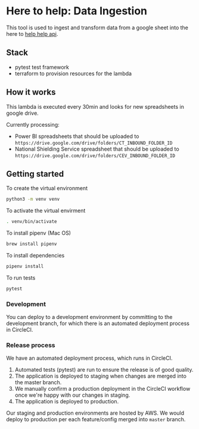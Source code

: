 # Here to help: Data Ingestion
This tool is used to ingest and transform data from a google sheet into the here to [help help api](https://github.com/LBHackney-IT/cv-19-res-support-v3).

## Stack
- pytest test framework
- terraform to provision resources for the lambda

## How it works
This lambda is executed every 30min and looks for new spreadsheets in google drive.

Currently processing:
- Power BI spreadsheets that should be uploaded to `https://drive.google.com/drive/folders/CT_INBOUND_FOLDER_ID`
- National Shielding Service spreadsheet that should be uploaded to `https://drive.google.com/drive/folders/CEV_INBOUND_FOLDER_ID`

## Getting started

To create the virtual environment 
```bash
python3 -m venv venv
```
To activate the virtual envirment
```bash
. venv/bin/activate
```
To install pipenv (Mac OS)
```bash
brew install pipenv 
```

To install dependencies
```bash
pipenv install
```
To run tests
```bash
pytest
```
### Development
You can deploy to a development environment by committing to the development branch, for which there is an automated 
deployment process in CircleCI.
### Release process
We have an automated deployment process, which runs in CircleCI.

1. Automated tests (pytest) are run to ensure the release is of good quality.
2. The application is deployed to staging when changes are merged into the master branch.
5. We manually confirm a production deployment in the CircleCI workflow once we're happy with our changes in staging.
6. The application is deployed to production.

Our staging and production environments are hosted by AWS. We would deploy to production per each feature/config merged 
into  `master`  branch.
